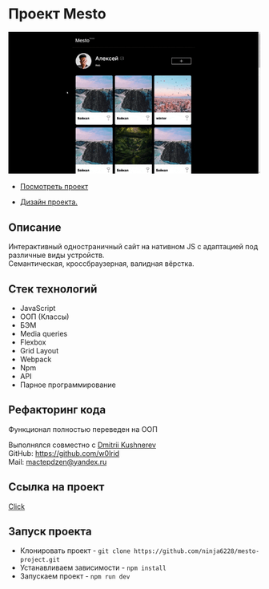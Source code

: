 # Проект Mesto
<img src="./mesto-gif.gif">

* [Посмотреть проект](https://ninja6228.github.io/mesto-project/)

* [Дизайн проекта.](https://www.figma.com/file/bjyvbKKJN2naO0ucURl2Z0/JavaScript.-Sprint-5?type=design&node-id=50160-172&mode=design&t=hj1vXTOVelXbXRaA-0)

## Описание
Интерактивный одностраничный сайт на нативном JS с адаптацией под различные виды устройств.  
Семантическая, кроссбраузерная, валидная вёрстка. 


## Стек технологий
 * JavaScript 
 * ООП (Классы)
 * БЭМ
 * Media queries
 * Flexbox
 * Grid Layout
 * Webpack
 * Npm
 * API
 * Парное программирование


## Рефакторинг кода
Функционал полностью переведен на ООП 
 

Выполнялся совместно с [Dmitrii Kushnerev](https://github.com/w0lrid)  
GitHub: https://github.com/w0lrid  
Mail: mactepdzen@yandex.ru


## Ссылка на проект
[Click](https://ninja6228.github.io/mesto-project/)


## Запуск проекта
* Клонировать проект - `git clone https://github.com/ninja6228/mesto-project.git`
* Устанавливаем зависимости - `npm install`
* Запускаем проект - `npm run dev`
